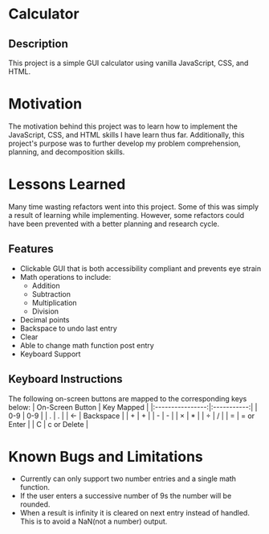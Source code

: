 
# Calculator

## Description

This project is a simple GUI calculator using vanilla JavaScript, CSS, and HTML.
# Motivation

The motivation behind this project was to learn how to implement the JavaScript, CSS, and HTML skills I have learn thus far. Additionally, this project's purpose was to further develop my problem comprehension, planning, and decomposition skills.

# Lessons Learned

Many time wasting refactors went into this project. Some of this was simply a result of learning while implementing. However, some refactors could have been prevented with a better planning and research cycle. 
## Features
* Clickable GUI that is both accessibility compliant and prevents eye strain
* Math operations to include:
    * Addition
    * Subtraction
    * Multiplication
    * Division
* Decimal points
* Backspace to undo last entry
* Clear 
* Able to change math function post entry
* Keyboard Support

## Keyboard Instructions

The following on-screen buttons are mapped to the corresponding keys below:
| On-Screen Button |  Key Mapped |
|:----------------:|:-----------:|
|        0-9       |     0-9     |
|         .        |      .      |
|         ←        |  Backspace  |
|         +        |      +      |
|         -        |      -      |
|         ×        |      *      |
|         ÷        |      /      |
|         =        |  = or Enter |
|         C        | c or Delete |

# Known Bugs and Limitations

* Currently can only support two number entries and a single math function.
* If the user enters a successive number of 9s the number will be rounded.
* When a result is infinity it is cleared on next entry instead of handled. This is to avoid a NaN(not a number) output.

